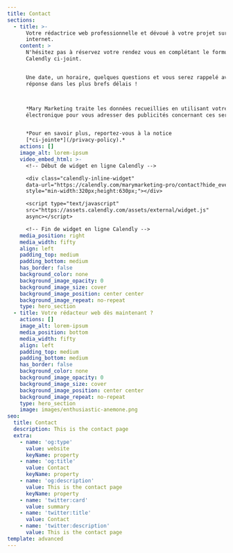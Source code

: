 ```yaml
---
title: Contact
sections:
  - title: >-
      Votre rédactrice web professionnelle et dévoué à votre projet sur le
      internet.
    content: >
      N'hésitez pas à réservez votre rendez vous en complétant le formulaire
      Calendly ci-joint.


      Une date, un horaire, quelques questions et vous serez rappelé avec une
      réponse dans les plus brefs délais !



      *Mary Marketing traite les données recueillies en utilisant votre adresse
      électronique pour vous adresser des publicités concernant ces services.*


      *Pour en savoir plus, reportez-vous à la notice
      [*ci-jointe*](/privacy-policy).*
    actions: []
    image_alt: lorem-ipsum
    video_embed_html: >-
      <!-- Début de widget en ligne Calendly -->

      <div class="calendly-inline-widget"
      data-url="https://calendly.com/marymarketing-pro/contact?hide_event_type_details=1"
      style="min-width:320px;height:630px;"></div>

      <script type="text/javascript"
      src="https://assets.calendly.com/assets/external/widget.js"
      async></script>

      <!-- Fin de widget en ligne Calendly -->
    media_position: right
    media_width: fifty
    align: left
    padding_top: medium
    padding_bottom: medium
    has_border: false
    background_color: none
    background_image_opacity: 0
    background_image_size: cover
    background_image_position: center center
    background_image_repeat: no-repeat
    type: hero_section
  - title: Votre rédacteur web dès maintenant ?
    actions: []
    image_alt: lorem-ipsum
    media_position: bottom
    media_width: fifty
    align: left
    padding_top: medium
    padding_bottom: medium
    has_border: false
    background_color: none
    background_image_opacity: 0
    background_image_size: cover
    background_image_position: center center
    background_image_repeat: no-repeat
    type: hero_section
    image: images/enthusiastic-anemone.png
seo:
  title: Contact
  description: This is the contact page
  extra:
    - name: 'og:type'
      value: website
      keyName: property
    - name: 'og:title'
      value: Contact
      keyName: property
    - name: 'og:description'
      value: This is the contact page
      keyName: property
    - name: 'twitter:card'
      value: summary
    - name: 'twitter:title'
      value: Contact
    - name: 'twitter:description'
      value: This is the contact page
template: advanced
---
```

